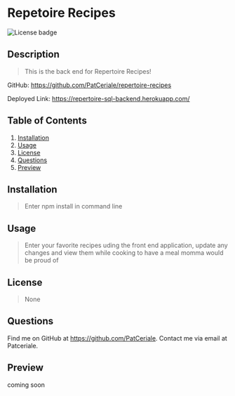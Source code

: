 # **Repetoire Recipes**

![License badge](https://img.shields.io/badge/license-None-success)

## **Description**

> This is the back end for Repertoire Recipes!

GitHub: https://github.com/PatCeriale/repertoire-recipes

Deployed Link: https://repertoire-sql-backend.herokuapp.com/

## **Table of Contents**

1. [Installation](#installation)
1. [Usage](#usage)
1. [License](#license)
1. [Questions](#questions)
1. [Preview](#preview)

## **Installation**

> Enter npm install in command line

## **Usage**

> Enter your favorite recipes uding the front end application, update any changes and view them while cooking to have a meal momma would be proud of

## **License**

> None

## **Questions**

Find me on GitHub at https://github.com/PatCeriale.
Contact me via email at Patceriale.

## **Preview**

coming soon
